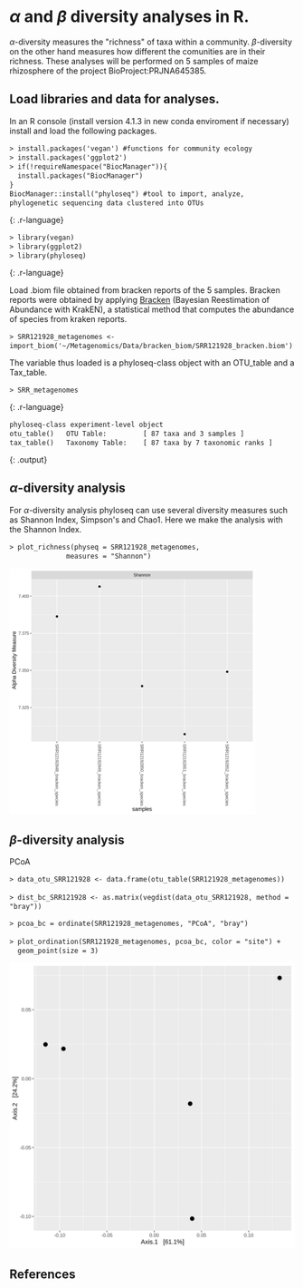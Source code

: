 # $\alpha$ and $\beta$ diversity analyses in R.

$\alpha$-diversity measures the "richness" of taxa within a community. $\beta$-diversity on the other hand measures how different the comunities are in their richness. These analyses will be performed on 5 samples of maize rhizosphere of the project BioProject:PRJNA645385. 


## Load libraries and data for analyses.

In an R console (install version 4.1.3 in new conda enviroment if necessary) install and load the following packages.
 
~~~
> install.packages('vegan') #functions for community ecology
> install.packages('ggplot2') 
> if(!requireNamespace("BiocManager")){
  install.packages("BiocManager")
}
BiocManager::install("phyloseq") #tool to import, analyze, phylogenetic sequencing data clustered into OTUs
~~~
{: .r-language}

~~~
> library(vegan)
> library(ggplot2)
> library(phyloseq)
~~~
{: .r-language}

Load .biom file obtained from bracken reports of the 5 samples. Bracken reports were obtained by applying [Bracken](http://ccb.jhu.edu/software/bracken/index.shtml) (Bayesian Reestimation of Abundance with KrakEN), a statistical method that computes the abundance of species from kraken reports.

~~~
> SRR121928_metagenomes <- import_biom('~/Metagenomics/Data/bracken_biom/SRR121928_bracken.biom')
~~~

The variable thus loaded is a phyloseq-class object with an OTU_table and a Tax_table. 

~~~
> SRR_metagenomes
~~~
{: .r-language}

~~~
phyloseq-class experiment-level object
otu_table()   OTU Table:         [ 87 taxa and 3 samples ]
tax_table()   Taxonomy Table:    [ 87 taxa by 7 taxonomic ranks ]
~~~
{: .output}


## $\alpha$-diversity analysis

For $\alpha$-diversity analysis phyloseq can use several diversity measures such as Shannon Index, Simpson's and Chao1. Here we make the analysis with the Shannon Index. 

~~~
> plot_richness(physeq = SRR121928_metagenomes, 
              measures = "Shannon") 
~~~


<a href="../Images/alpha.analysis.png">
  <img src="../Images/alpha-analysis.png" width="435" height="435" alt="Shannon indices of our 5 samples" />
 
</a>




## $\beta$-diversity analysis

PCoA
~~~
> data_otu_SRR121928 <- data.frame(otu_table(SRR121928_metagenomes))

> dist_bc_SRR121928 <- as.matrix(vegdist(data_otu_SRR121928, method = "bray"))
~~~

~~~
> pcoa_bc = ordinate(SRR121928_metagenomes, "PCoA", "bray")

> plot_ordination(SRR121928_metagenomes, pcoa_bc, color = "site") + 
  geom_point(size = 3)
~~~


<a href="../Images/beta.analysis.png">
  <img src="../Images/beta-analysis.png" alt="" />
</a>

## References

